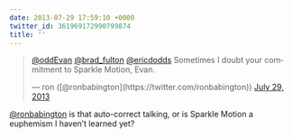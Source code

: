 ```yaml
---
date: 2013-07-29 17:59:10 +0000
twitter_id: 361969172990799874
title: ''
---
```


<blockquote class="twitter-tweet"><p lang="en" dir="ltr"><a href="https://twitter.com/oddEvan?ref_src=twsrc%5Etfw">@oddEvan</a> <a href="https://twitter.com/brad_fulton?ref_src=twsrc%5Etfw">@brad_fulton</a> <a href="https://twitter.com/ericdodds?ref_src=twsrc%5Etfw">@ericdodds</a> Sometimes I doubt your commitment to Sparkle Motion, Evan.</p>&mdash; ron ([@ronbabington](https://twitter.com/ronbabington)) <a href="https://twitter.com/ronbabington/status/361967674206601216?ref_src=twsrc%5Etfw">July 29, 2013</a></blockquote>
<script async src="https://platform.twitter.com/widgets.js" charset="utf-8"></script>

[@ronbabington](https://twitter.com/ronbabington) is that auto-correct talking, or is Sparkle Motion a euphemism I haven’t learned yet?
